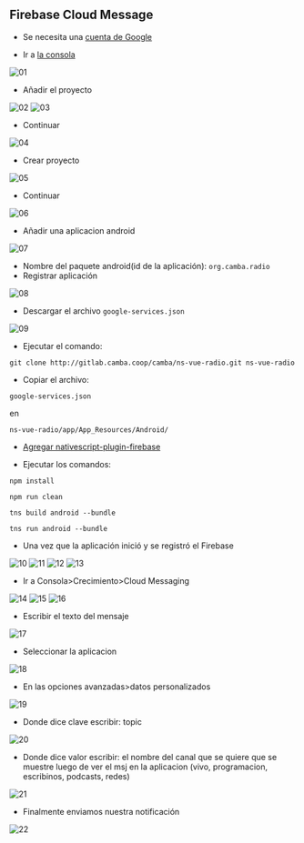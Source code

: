 ## Firebase Cloud Message

* Se necesita una [cuenta de Google](https://accounts.google.com/signup/v2/webcreateaccount?service=ahsid&continue=https%3A%2F%2Ffirebase.google.com%2F%3Frefresh%3D1&flowName=GlifWebSignIn&flowEntry=SignUp)

* Ir a [la consola](https://console.firebase.google.com/)

![01](./ConfigFirebaseImage/01s.png)

* Añadir el proyecto

![02](./ConfigFirebaseImage/02s.png)
![03](./ConfigFirebaseImage/03s.png)

* Continuar

![04](./ConfigFirebaseImage/04s.png)

* Crear proyecto

![05](./ConfigFirebaseImage/05s.png)

* Continuar

![06](./ConfigFirebaseImage/06s.png)

* Añadir una aplicacion android

![07](./ConfigFirebaseImage/07s.png)

* Nombre del paquete android(id de la aplicación): `org.camba.radio`
* Registrar aplicación

![08](./ConfigFirebaseImage/08s.png)

* Descargar el archivo `google-services.json`

![09](./ConfigFirebaseImage/09s.png)

* Ejecutar el comando:

`git clone http://gitlab.camba.coop/camba/ns-vue-radio.git ns-vue-radio`

* Copiar el archivo:

`google-services.json`

en

`ns-vue-radio/app/App_Resources/Android/`

* [Agregar nativescript-plugin-firebase](Guia-para-agregar-nativescript-plugin-firebase.md)

* Ejecutar los comandos:

`npm install`

`npm run clean`

`tns build android --bundle`

`tns run android --bundle`

* Una vez que la aplicación inició y se registró el Firebase

![10](./ConfigFirebaseImage/10s.png)
![11](./ConfigFirebaseImage/11s.png)
![12](./ConfigFirebaseImage/12s.png)
![13](./ConfigFirebaseImage/13s.png)

* Ir a Consola>Crecimiento>Cloud Messaging

![14](./ConfigFirebaseImage/14s.png)
![15](./ConfigFirebaseImage/15s.png)
![16](./ConfigFirebaseImage/16s.png)

* Escribir el texto del mensaje

![17](./ConfigFirebaseImage/17s.png)

* Seleccionar la aplicacion

![18](./ConfigFirebaseImage/18s.png)

* En las opciones avanzadas>datos personalizados

![19](./ConfigFirebaseImage/19s.png)

* Donde dice clave escribir: topic

![20](./ConfigFirebaseImage/20s.png)

* Donde dice valor escribir: el nombre del canal que se quiere que se muestre luego de ver el msj en la aplicacion (vivo, programacion, escribinos, podcasts, redes)

![21](./ConfigFirebaseImage/21s.png)

* Finalmente enviamos nuestra notificación

![22](./ConfigFirebaseImage/22s.png)
